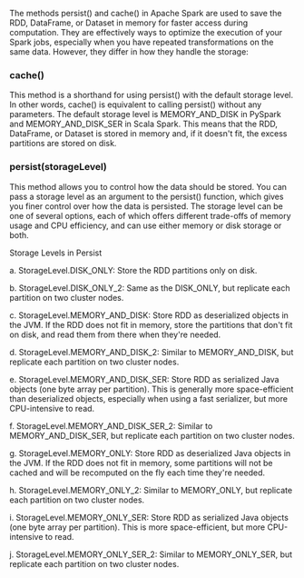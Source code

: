 The methods persist() and cache() in Apache Spark are used to save the RDD, DataFrame, or Dataset in memory for faster access during computation. They are effectively ways to optimize the execution of your Spark jobs, especially when you have repeated transformations on the same data. However, they differ in how they handle the storage:

### cache()
This method is a shorthand for using persist() with the default storage level. In other words, cache() is equivalent to calling persist() without any parameters. The default storage level is MEMORY_AND_DISK in PySpark and MEMORY_AND_DISK_SER in Scala Spark. This means that the RDD, DataFrame, or Dataset is stored in memory and, if it doesn't fit, the excess partitions are stored on disk.

### persist(storageLevel)
This method allows you to control how the data should be stored. You can pass a storage level as an argument to the persist() function, which gives you finer control over how the data is persisted. The storage level can be one of several options, each of which offers different trade-offs of memory usage and CPU efficiency, and can use either memory or disk storage or both.

Storage Levels in Persist 

a. StorageLevel.DISK_ONLY: Store the RDD partitions only on disk.

b. StorageLevel.DISK_ONLY_2: Same as the DISK_ONLY, but replicate each partition on two cluster nodes.

c. StorageLevel.MEMORY_AND_DISK: Store RDD as deserialized objects in the JVM. If the RDD does not fit in memory, store the partitions that don't fit on disk, and read them from there when they're needed.

d. StorageLevel.MEMORY_AND_DISK_2: Similar to MEMORY_AND_DISK, but replicate each partition on two cluster nodes.

e. StorageLevel.MEMORY_AND_DISK_SER: Store RDD as serialized Java objects (one byte array per partition). This is generally more space-efficient than deserialized objects, especially when using a fast serializer, but more CPU-intensive to read.

f. StorageLevel.MEMORY_AND_DISK_SER_2: Similar to MEMORY_AND_DISK_SER, but replicate each partition on two cluster nodes.

g. StorageLevel.MEMORY_ONLY: Store RDD as deserialized Java objects in the JVM. If the RDD does not fit in memory, some partitions will not be cached and will be recomputed on the fly each time they're needed.

h. StorageLevel.MEMORY_ONLY_2: Similar to MEMORY_ONLY, but replicate each partition on two cluster nodes.

i. StorageLevel.MEMORY_ONLY_SER: Store RDD as serialized Java objects (one byte array per partition). This is more space-efficient, but more CPU-intensive to read.

j. StorageLevel.MEMORY_ONLY_SER_2: Similar to MEMORY_ONLY_SER, but replicate each partition on two cluster nodes.
